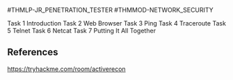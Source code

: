 #THMLP-JR_PENETRATION_TESTER #THMMOD-NETWORK_SECURITY

Task 1
Introduction
Task 2
Web Browser
Task 3
Ping
Task 4
Traceroute
Task 5
Telnet
Task 6
Netcat
Task 7
Putting It All Together
## References

https://tryhackme.com/room/activerecon